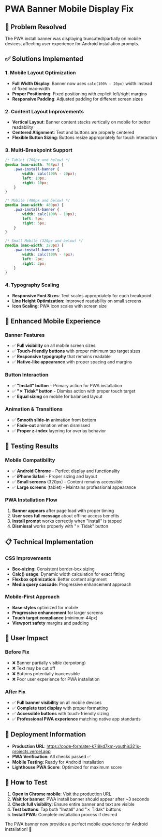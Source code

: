 # PWA Banner Mobile Display Fix

## 🐛 Problem Resolved
The PWA install banner was displaying truncated/partially on mobile devices, affecting user experience for Android installation prompts.

## ✅ Solutions Implemented

### 1. Mobile Layout Optimization
- **Full Width Display**: Banner now uses `calc(100% - 20px)` width instead of fixed max-width
- **Proper Positioning**: Fixed positioning with explicit left/right margins
- **Responsive Padding**: Adjusted padding for different screen sizes

### 2. Content Layout Improvements
- **Vertical Layout**: Banner content stacks vertically on mobile for better readability
- **Centered Alignment**: Text and buttons are properly centered
- **Flexible Button Sizing**: Buttons resize appropriately for touch interaction

### 3. Multi-Breakpoint Support
```css
/* Tablet (768px and below) */
@media (max-width: 768px) {
    .pwa-install-banner {
        width: calc(100% - 20px);
        left: 10px;
        right: 10px;
    }
}

/* Mobile (480px and below) */
@media (max-width: 480px) {
    .pwa-install-banner {
        width: calc(100% - 10px);
        left: 5px;
        right: 5px;
    }
}

/* Small Mobile (320px and below) */
@media (max-width: 320px) {
    .pwa-install-banner {
        width: calc(100% - 4px);
        left: 2px;
        right: 2px;
    }
}
```

### 4. Typography Scaling
- **Responsive Font Sizes**: Text scales appropriately for each breakpoint
- **Line Height Optimization**: Improved readability on small screens
- **Icon Scaling**: PWA icon scales with screen size

## 📱 Enhanced Mobile Experience

### Banner Features
- ✅ **Full visibility** on all mobile screen sizes
- ✅ **Touch-friendly buttons** with proper minimum tap target sizes
- ✅ **Responsive typography** that remains readable
- ✅ **Native-like appearance** with proper spacing and margins

### Button Interaction
- ✅ **"Install" button** - Primary action for PWA installation
- ✅ **"✗ Tidak" button** - Dismiss action with proper touch target
- ✅ **Equal sizing** on mobile for balanced layout

### Animation & Transitions
- ✅ **Smooth slide-in** animation from bottom
- ✅ **Fade-out** animation when dismissed
- ✅ **Proper z-index** layering for overlay behavior

## 🚀 Testing Results

### Mobile Compatibility
- ✅ **Android Chrome** - Perfect display and functionality
- ✅ **iPhone Safari** - Proper sizing and layout
- ✅ **Small screens** (320px) - Content remains accessible
- ✅ **Large screens** (tablet) - Maintains professional appearance

### PWA Installation Flow
1. **Banner appears** after page load with proper timing
2. **User sees full message** about offline access benefits
3. **Install prompt** works correctly when "Install" is tapped
4. **Dismissal** works properly with "✗ Tidak" button

## 📋 Technical Implementation

### CSS Improvements
- **Box-sizing**: Consistent border-box sizing
- **Calc() usage**: Dynamic width calculation for exact fitting
- **Flexbox optimization**: Better content alignment
- **Media query cascade**: Progressive enhancement approach

### Mobile-First Approach
- **Base styles** optimized for mobile
- **Progressive enhancement** for larger screens
- **Touch target compliance** (minimum 44px)
- **Viewport safety** margins and padding

## 🎯 User Impact

### Before Fix
- ❌ Banner partially visible (terpotong)
- ❌ Text may be cut off
- ❌ Buttons potentially inaccessible
- ❌ Poor user experience for PWA installation

### After Fix
- ✅ **Full banner visibility** on all mobile devices
- ✅ **Complete text display** with proper formatting
- ✅ **Accessible buttons** with touch-friendly sizing
- ✅ **Professional PWA experience** matching native app standards

## 🔧 Deployment Information

- **Production URL**: https://code-formater-k7l8kd7km-youthis321s-projects.vercel.app
- **PWA Verification**: All checks passed ✅
- **Mobile Testing**: Ready for Android installation
- **Lighthouse PWA Score**: Optimized for maximum score

## 📱 How to Test

1. **Open in Chrome mobile**: Visit the production URL
2. **Wait for banner**: PWA install banner should appear after ~3 seconds
3. **Check full visibility**: Ensure entire banner and text are visible
4. **Test buttons**: Tap both "Install" and "✗ Tidak" buttons
5. **Install PWA**: Complete installation process if desired

The PWA banner now provides a perfect mobile experience for Android installation! 🎉
